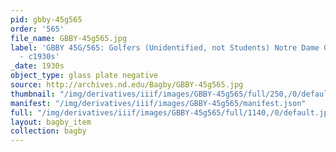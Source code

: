 ```yaml
---
pid: gbby-45g565
order: '565'
file_name: GBBY-45g565.jpg
label: 'GBBY 45G/565: Golfers (Unidentified, not Students) Notre Dame Golf Course
  - c1930s'
_date: 1930s
object_type: glass plate negative
source: http://archives.nd.edu/Bagby/GBBY-45g565.jpg
thumbnail: "/img/derivatives/iiif/images/GBBY-45g565/full/250,/0/default.jpg"
manifest: "/img/derivatives/iiif/images/GBBY-45g565/manifest.json"
full: "/img/derivatives/iiif/images/GBBY-45g565/full/1140,/0/default.jpg"
layout: bagby_item
collection: bagby
---
```

